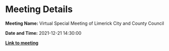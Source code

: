 # Meeting Details

**Meeting Name:** Virtual Special Meeting of Limerick City and County Council

**Date and Time:** 2021-12-21 14:30:00

**<a href="https://www.limerick.ie/council/whats-on/special-meeting-limerick-city-and-county-council-46" target="_blank">Link to meeting</a>**
